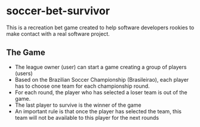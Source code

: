 # soccer-bet-survivor

This is a recreation bet game created to help software developers rookies to make contact with a real software project.

## The Game

- The league owner (user) can start a game creating a group of players (users)
- Based on the Brazilian Soccer Championship (Brasileirao), each player has to choose one team for each championship round.
- For each round, the player who has selected a loser team is out of the game.
- The last player to survive is the winner of the game
- An important rule is that once the player has selected the team, this team will not be available to this player for the next rounds
